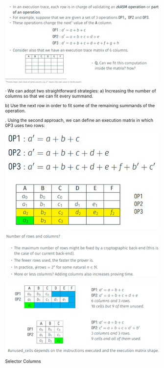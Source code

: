 ![alt text](image.png)

· We can adopt two straightforward strategies:
a) Increasing the number of columns so that we can fit every summand.

b) Use the next row in order to fit some of the remaining summands of the operation.

. Using the second approach, we can define an execution matrix in which 0P3 uses two
rows:

![alt text](image-1.png)

![alt text](image-2.png)

![alt text](image-3.png)

Selector Columns

